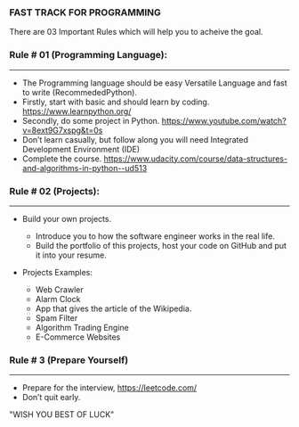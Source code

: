 ### FAST TRACK FOR PROGRAMMING
There are 03 Important Rules which will help you to acheive the goal.

### Rule # 01 (Programming Language):
-------------------------------
- The Programming language should be easy Versatile Language and fast to write (RecommededPython).
- Firstly, start with basic and should learn by coding. https://www.learnpython.org/
- Secondly, do some project in Python. https://www.youtube.com/watch?v=8ext9G7xspg&t=0s
- Don’t learn casually, but follow along you will need Integrated Development Environment (IDE)
- Complete the course. https://www.udacity.com/course/data-structures-and-algorithms-in-python--ud513

### Rule # 02 (Projects):
--------------------------------
* Build your own projects.
  - Introduce you to how the software engineer works in the real life.
  - Build the portfolio of this projects, host your code on GitHub and put it into your resume.

* Projects Examples:
  - Web Crawler
  - Alarm Clock
  - App that gives the article of the Wikipedia.
  - Spam Filter
  - Algorithm Trading Engine
  - E-Commerce Websites

### Rule # 3 (Prepare Yourself) 
--------------------------------
- Prepare for the interview, https://leetcode.com/
- Don’t quit early.

"WISH YOU BEST OF LUCK"
